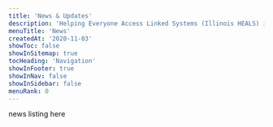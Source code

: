 ```yaml
---
title: 'News & Updates'
description: 'Helping Everyone Access Linked Systems (Illinois HEALS) is multi-year initiative to address child and youth victimization.'
menuTitle: 'News'
createdAt: '2020-11-03'
showToc: false
showInSitemap: true
tocHeading: 'Navigation'
showInFooter: true
showInNav: false
showInSidebar: false
menuRank: 0
---
```


news listing here
